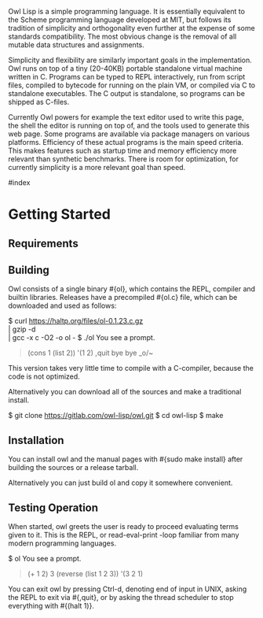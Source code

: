 Owl Lisp is a simple programming language. It is essentially equivalent to the
Scheme programming language developed at MIT, but follows its tradition of
simplicity and orthogonality even further at the expense of some standards
compatibility. The most obvious change is the removal of all mutable data
structures and assignments.

Simplicity and flexibility are similarly important goals in the implementation.
Owl runs on top of a tiny (20-40KB) portable standalone virtual machine written
in C. Programs can be typed to REPL interactively, run from script files,
compiled to bytecode for running on the plain VM, or compiled via C to
standalone executables. The C output is standalone, so programs can be shipped
as C-files.

Currently Owl powers for example the text editor used to write this page, the
shell the editor is running on top of, and the tools used to generate this web
page. Some programs are available via package managers on various platforms.
Efficiency of these actual programs is the main speed criteria. This makes
features such as startup time and memory efficiency more relevant than
synthetic benchmarks. There is room for optimization, for currently simplicity
is a more relevant goal than speed.

#index

# Getting Started

## Requirements

## Building

Owl consists of a single binary #{ol}, which contains the REPL, compiler and
builtin libraries. Releases have a precompiled #{ol.c} file, which can be
downloaded and used as follows:

   $ curl https://haltp.org/files/ol-0.1.23.c.gz \
      | gzip -d \
      | gcc -x c -O2 -o ol -
   $ ./ol
   You see a prompt.
   > (cons 1 (list 2))
   '(1 2)
   > ,quit
   bye bye _o/~

This version takes very little time to compile with a C-compiler, because the 
code is not optimized.

Alternatively you can download all of the sources and make a traditional install.

   $ git clone https://gitlab.com/owl-lisp/owl.git
   $ cd owl-lisp
   $ make


## Installation

You can install owl and the manual pages with #{sudo make install} after building 
the sources or a release tarball.

Alternatively you can just build ol and copy it somewhere convenient. 


## Testing Operation

When started, owl greets the user is ready to proceed evaluating terms given to
it. This is the REPL, or read-eval-print -loop familiar from many modern
programming languages.

   $ ol
   You see a prompt.
   > (+ 1 2)
   3
   > (reverse (list 1 2 3))
   '(3 2 1)
   >

You can exit owl by pressing Ctrl-d, denoting end of input in UNIX, asking the
REPL to exit via #{,quit}, or by asking the thread scheduler to stop everything with
#{(halt 1)}.

